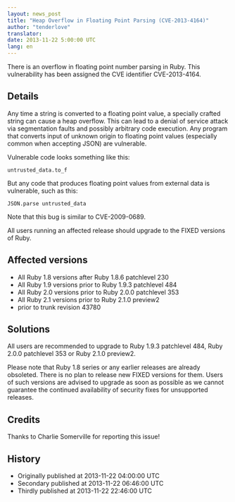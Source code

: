```yaml
---
layout: news_post
title: "Heap Overflow in Floating Point Parsing (CVE-2013-4164)"
author: "tenderlove"
translator:
date: 2013-11-22 5:00:00 UTC
lang: en
---
```


There is an overflow in floating point number parsing in Ruby. This
vulnerability has been assigned the CVE identifier CVE-2013-4164.

## Details

Any time a string is converted to a floating point value, a specially crafted
string can cause a heap overflow.  This can lead to a denial of service attack
via segmentation faults and possibly arbitrary code execution.  Any program
that converts input of unknown origin to floating point values (especially
common when accepting JSON) are vulnerable.

Vulnerable code looks something like this:

    untrusted_data.to_f

But any code that produces floating point values from external data is
vulnerable, such as this:

    JSON.parse untrusted_data

Note that this bug is similar to CVE-2009-0689.

All users running an affected release should upgrade to the FIXED versions
of Ruby.

## Affected versions

* All Ruby 1.8 versions after Ruby 1.8.6 patchlevel 230
* All Ruby 1.9 versions prior to Ruby 1.9.3 patchlevel 484
* All Ruby 2.0 versions prior to Ruby 2.0.0 patchlevel 353
* All Ruby 2.1 versions prior to Ruby 2.1.0 preview2
* prior to trunk revision 43780

## Solutions

All users are recommended to upgrade to Ruby 1.9.3 patchlevel 484,
Ruby 2.0.0 patchlevel 353 or Ruby 2.1.0 preview2.

Please note that Ruby 1.8 series or any earlier releases are already
obsoleted.  There is no plan to release new FIXED versions for them.
Users of such versions are advised to upgrade as soon as possible as
we cannot guarantee the continued availability of security fixes for
unsupported releases.

## Credits

Thanks to Charlie Somerville for reporting this issue!

## History

* Originally published at 2013-11-22 04:00:00 UTC
* Secondary published at 2013-11-22 06:46:00 UTC
* Thirdly published at 2013-11-22 22:46:00 UTC
